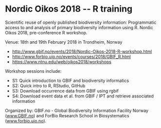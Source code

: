 # Nordic Oikos 2018 -- R training

Scientific reuse of openly published biodiversity information: Programmatic access to and analysis of primary biodiversity information using R. Nordic Oikos 2018, pre-conference R workshop. 

Venue: 18th and 19th February 2018 in Trondheim, Norway

* http://www.gbif.no/events/2018/Nordic-Oikos-2018-R-workshop.html
* http://www.forbio.uio.no/events/courses/2018/GBIF_R.html
* https://www.ntnu.edu/web/oikos2018/workshops


Workshop sessions include:
* S1: Quick introduction to GBIF and biodiversity informatics
* S2: Quick intro to R, RStudio, GitHub
* S3: Download occurrence data from GBIF using rgbif
* S4: Download event data et al. from GBIF / IPT and retrieve associated information


Organized by: GBIF.no - Global Biodiversity Information Facility Norway (www.GBIF.no) and ForBio Research School in Biosystematics (www.forbio.uio.no).
